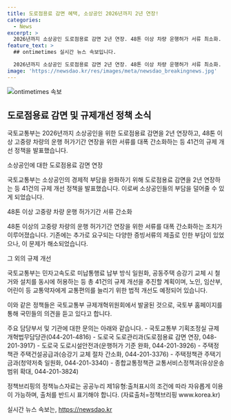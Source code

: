 ```yaml
---
title: 도로점용료 감면 혜택, 소상공인 2026년까지 2년 연장!
categories:
  - News
excerpt: >
  2026년까지 소상공인 도로점용료 감면 2년 연장. 48톤 이상 차량 운행허가 서류 최소화. 규제개혁위원회에서 41건의 규제개선 발굴. 소상공인 경제부담 경감과 국무조정실의 권고로 도로점용료 감면 2년 연장. 48톤 이상 차량 운행허가 서류 최소화 추진. 공동주택 승강기 철거와 설치 동시에 허가. 주택청약종합저축 전환 허용으로 모든 주택 청약 가능. 교통약자법에 따른 유상운송 범위 확대. 국토부는 규제개혁위원회를 운영 중이며, 건의를 기다림.
feature_text: >
  ## ontimetimes 실시간 뉴스 속보입니다.

  2026년까지 소상공인 도로점용료 감면 2년 연장. 48톤 이상 차량 운행허가 서류 최소화. 규제개혁위원회에서 41건의 규제개선 발굴. 소상공인 경제부담 경감과 국무조정실의 권고로 도로점용료 감면 2년 연장. 48톤 이상 차량 운행허가 서류 최소화 추진. 공동주택 승강기 철거와 설치 동시에 허가. 주택청약종합저축 전환 허용으로 모든 주택 청약 가능. 교통약자법에 따른 유상운송 범위 확대. 국토부는 규제개혁위원회를 운영 중이며, 건의를 기다림.
image: 'https://newsdao.kr/res/images/meta/newsdao_breakingnews.jpg'
---
```


<p><img src="https://newsdao.kr/res/images/meta/newsdao_breakingnews.jpg" alt="ontimetimes 속보" /></p>

<h2 data-ke-size="size26">도로점용료 감면 및 규제개선 정책 소식</h2>

<p>국토교통부는 2026년까지 소상공인을 위한 도로점용료 감면을 2년 연장하고, 48톤 이상 고중량 차량의 운행 허가기간 연장을 위한 서류를 대폭 간소화하는 등 41건의 규제 개선 정책을 발표했습니다.</p>

<p data-ke-size="size16">소상공인에 대한 도로점용료 감면 연장</p>

<p>국토교통부는 소상공인의 경제적 부담을 완화하기 위해 도로점용료 감면을 2년 연장하는 등 41건의 규제 개선 정책을 발표했습니다. 이로써 소상공인들의 부담을 덜어줄 수 있게 되었습니다.</p>

<p data-ke-size="size16">48톤 이상 고중량 차량 운행 허가기간 서류 간소화</p>

<p>48톤 이상의 고중량 차량의 운행 허가기간 연장을 위한 서류를 대폭 간소화하는 조치가 이루어졌습니다. 기존에는 추가로 요구되는 다양한 증빙서류의 제출로 인한 부담이 있었으나, 이 문제가 해소되었습니다.</p>

<p data-ke-size="size16">그 외의 규제 개선</p>

<p>국토교통부는 민자고속도로 미납통행료 납부 방식 일원화, 공동주택 승강기 교체 시 철거와 설치를 동시에 허용하는 등 총 41건의 규제 개선을 추진할 계획이며, 노인, 임산부, 어린이 등 교통약자에게 교통편의를 늘리기 위한 법적 개선도 예정되어 있습니다.</p>

<p>이와 같은 정책들은 국토교통부 규제개혁위원회에서 발굴된 것으로, 국토부 홈페이지를 통해 국민들의 의견을 듣고 있다고 합니다.</p>

<p>주요 담당부서 및 기관에 대한 문의는 아래와 같습니다.
- 국토교통부 기획조정실 규제개혁법무담당관(044-201-4816)
- 도로국 도로관리과(도로점용료 감면 연장, 048-201-3917)
- 도로국 도로시설안전과(운행허가 기준 완화, 044-201-3926)
- 주택정책관 주택건설공급과(승강기 교체 절차 간소화, 044-201-3376)
- 주택정책관 주택기금과(청약저축 일원화, 044-201-3340)
- 종합교통정책관 교통서비스정책과(유상운송 범위 확대, 044-201-3824)</p>

<p>정책브리핑의 정책뉴스자료는 공공누리 제1유형:출처표시의 조건에 따라 자유롭게 이용이 가능하며, 출처를 반드시 표기해야 합니다. (자료출처=정책브리핑 www.korea.kr)</p>
실시간 뉴스 속보는, <a href="https://newsdao.kr" rel="dofollow">https://newsdao.kr</a>


